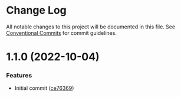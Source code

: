 # Change Log

All notable changes to this project will be documented in this file.
See [Conventional Commits](https://conventionalcommits.org) for commit guidelines.

# 1.1.0 (2022-10-04)


### Features

* Initial commit ([ce76369](https://github.com/nawimi/eslint-config/commit/ce763698094dfef0b5ea977fe4dbb39fe1f3cb02))
